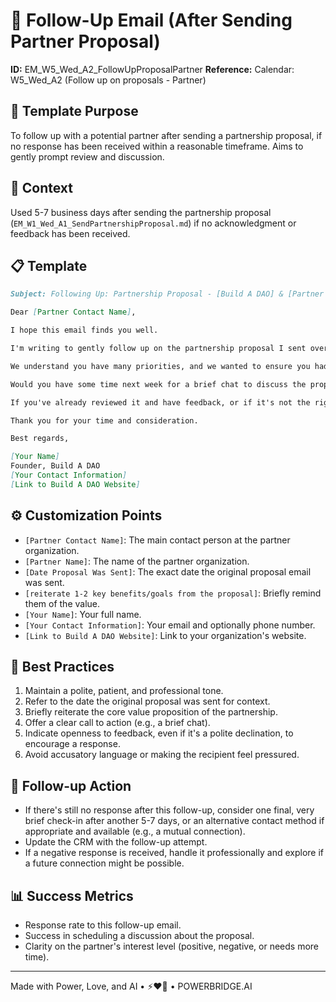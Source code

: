 # 📧 Follow-Up Email (After Sending Partner Proposal)

**ID:** EM_W5_Wed_A2_FollowUpProposalPartner
**Reference:** Calendar: W5_Wed_A2 (Follow up on proposals - Partner)

## 📝 Template Purpose
To follow up with a potential partner after sending a partnership proposal, if no response has been received within a reasonable timeframe. Aims to gently prompt review and discussion.

## 🎯 Context
Used 5-7 business days after sending the partnership proposal (`EM_W1_Wed_A1_SendPartnershipProposal.md`) if no acknowledgment or feedback has been received.

## 📋 Template

```markdown
Subject: Following Up: Partnership Proposal - [Build A DAO] & [Partner Name]

Dear [Partner Contact Name],

I hope this email finds you well.

I'm writing to gently follow up on the partnership proposal I sent over on [Date Proposal Was Sent] regarding a potential collaboration between [Build A DAO] and [Partner Name].

We understand you have many priorities, and we wanted to ensure you had a chance to review it. We remain very enthusiastic about the prospect of working together to [reiterate 1-2 key benefits/goals from the proposal, e.g., "co-develop innovative DAO tooling" or "expand our reach within the Web3 developer community"].

Would you have some time next week for a brief chat to discuss the proposal or answer any initial questions you might have? Please let me know what works best for you.

If you've already reviewed it and have feedback, or if it's not the right time, we'd appreciate knowing that as well.

Thank you for your time and consideration.

Best regards,

[Your Name]
Founder, Build A DAO
[Your Contact Information]
[Link to Build A DAO Website]
```

## ⚙️ Customization Points
- `[Partner Contact Name]`: The main contact person at the partner organization.
- `[Partner Name]`: The name of the partner organization.
- `[Date Proposal Was Sent]`: The exact date the original proposal email was sent.
- `[reiterate 1-2 key benefits/goals from the proposal]`: Briefly remind them of the value.
- `[Your Name]`: Your full name.
- `[Your Contact Information]`: Your email and optionally phone number.
- `[Link to Build A DAO Website]`: Link to your organization's website.

## 📌 Best Practices
1.  Maintain a polite, patient, and professional tone.
2.  Refer to the date the original proposal was sent for context.
3.  Briefly reiterate the core value proposition of the partnership.
4.  Offer a clear call to action (e.g., a brief chat).
5.  Indicate openness to feedback, even if it's a polite declination, to encourage a response.
6.  Avoid accusatory language or making the recipient feel pressured.

## 🔄 Follow-up Action
- If there's still no response after this follow-up, consider one final, very brief check-in after another 5-7 days, or an alternative contact method if appropriate and available (e.g., a mutual connection).
- Update the CRM with the follow-up attempt.
- If a negative response is received, handle it professionally and explore if a future connection might be possible.

## 📊 Success Metrics
- Response rate to this follow-up email.
- Success in scheduling a discussion about the proposal.
- Clarity on the partner's interest level (positive, negative, or needs more time).

---
Made with Power, Love, and AI • ⚡️❤️🤖 • POWERBRIDGE.AI 